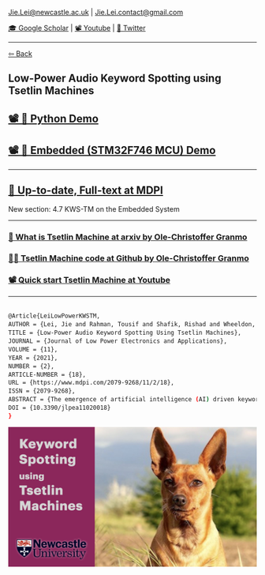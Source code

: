 Jie.Lei@newcastle.ac.uk | Jie.Lei.contact@gmail.com 
 
 [🎓 Google Scholar](https://scholar.google.com/citations?user=g0nZZiMAAAAJ&hl=en&oi=ao) 
| [📽 Youtube](https://www.youtube.com/channel/UCbG3LTzpZPVncPePOpqxW9w)    |   [🐧 Twitter](https://twitter.com/That_JieLei)

---

[⇦ Back](about/index.md)

## **Low-Power Audio Keyword Spotting using Tsetlin Machines**


## [📽 🐍 Python Demo](https://youtu.be/JW0tztpjX8k)

## [📽 📱 Embedded (STM32F746 MCU) Demo ](https://youtu.be/M_lY8SJH3yo)

---

## [📜 Up-to-date, Full-text at MDPI ](https://www.mdpi.com/2079-9268/11/2/18/htm)
New section: 4.7 KWS-TM on the Embedded System

---

### [📜 What is Tsetlin Machine at arxiv by Ole-Christoffer Granmo](https://arxiv.org/abs/1804.01508)

### [👨‍💻 Tsetlin Machine code at Github by Ole-Christoffer Granmo](https://github.com/cair/TsetlinMachine)

### [📽 Quick start Tsetlin Machine at Youtube](https://youtube.com/playlist?list=PLQTEHj1nqgNmBHtiw5l5cOs986WUKp8FZ)


---

```bash

@Article{LeiLowPowerKWSTM,
AUTHOR = {Lei, Jie and Rahman, Tousif and Shafik, Rishad and Wheeldon, Adrian and Yakovlev, Alex and Granmo, Ole-Christoffer and Kawsar, Fahim and Mathur, Akhil},
TITLE = {Low-Power Audio Keyword Spotting Using Tsetlin Machines},
JOURNAL = {Journal of Low Power Electronics and Applications},
VOLUME = {11},
YEAR = {2021},
NUMBER = {2},
ARTICLE-NUMBER = {18},
URL = {https://www.mdpi.com/2079-9268/11/2/18},
ISSN = {2079-9268},
ABSTRACT = {The emergence of artificial intelligence (AI) driven keyword spotting (KWS) technologies has revolutionized human to machine interaction. Yet, the challenge of end-to-end energy efficiency, memory footprint and system complexity of current neural network (NN) powered AI-KWS pipelines has remained ever present. This paper evaluates KWS utilizing a learning automata powered machine learning algorithm called the Tsetlin Machine (TM). Through significant reduction in parameter requirements and choosing logic over arithmetic-based processing, the TM offers new opportunities for low-power KWS while maintaining high learning efficacy. In this paper, we explore a TM-based keyword spotting (KWS) pipeline to demonstrate low complexity with faster rate of convergence compared to NNs. Further, we investigate the scalability with increasing keywords and explore the potential for enabling low-power on-chip KWS.},
DOI = {10.3390/jlpea11020018}
}
```

![ ](pic.jpeg)

